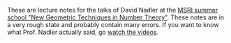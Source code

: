 These are lecture notes for the talks of David Nadler at the [MSRI summer school "New Geometric Techniques in Number Theory"](http://www.msri.org/summer_schools/680).
These notes are in a very rough state and probably contain many errors.
If you want to know what Prof. Nadler actually said, go [watch the videos](http://www.msri.org/people/4514).
